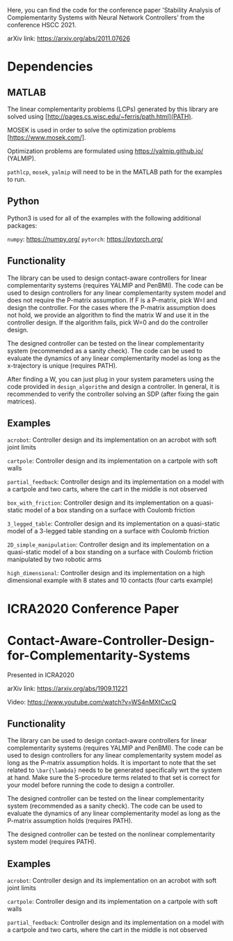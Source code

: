 Here, you can find the code for the conference paper 'Stability Analysis of Complementarity Systems with Neural Network Controllers' from the conference HSCC 2021.

arXiv link: https://arxiv.org/abs/2011.07626

# Dependencies
## MATLAB
The linear complementarity problems (LCPs) generated by this library are solved using [http://pages.cs.wisc.edu/~ferris/path.html](PATH). 

MOSEK is used in order to solve the optimization problems [https://www.mosek.com/].

Optimization problems are formulated using https://yalmip.github.io/ (YALMIP).

`pathlcp`, `mosek`, `yalmip` will need to be in the MATLAB path for the examples to run.

## Python

Python3 is used for all of the examples with the following additional packages:

`numpy`: https://numpy.org/
`pytorch`: https://pytorch.org/

## Functionality
The library can be used to design contact-aware controllers for linear complementarity systems (requires YALMIP and PenBMI). The code can be used to design controllers for any linear complementarity system model and does not require the P-matrix assumption. If F is a P-matrix, pick W=I and design the controller. For the cases where the P-matrix assumption does not hold, we provide an algorithm to find the matrix W and use it in the controller design. If the algorithm fails, pick W=0 and do the controller design.

The designed controller can be tested on the linear complementarity system (recommended as a sanity check). The code can be used to evaluate the dynamics of any linear complementarity model as long as the x-trajectory is unique (requires PATH).

After finding a W, you can just plug in your system parameters using the code provided in `design_algorithm` and design a controller. In general, it is recommended to verify the controller solving an SDP (after fixing the gain matrices).

## Examples
`acrobot`: Controller design and its implementation on an acrobot with soft joint limits

`cartpole`: Controller design and its implementation on a cartpole with soft walls

`partial_feedback`: Controller design and its implementation on a model with a cartpole and two carts, where the cart in the middle is not observed

`box_with_friction`: Controller design and its implementation on a quasi-static model of a box standing on a surface with Coulomb friction

`3_legged_table`: Controller design and its implementation on a quasi-static model of a 3-legged table standing on a surface with Coulomb friction

`2D_simple_manipulation`: Controller design and its implementation on a quasi-static model of a box standing on a surface with Coulomb friction manipulated by two robotic arms

`high_dimensional`: Controller design and its implementation on a high dimensional example with 8 states and 10 contacts (four carts example)

# ICRA2020 Conference Paper
# Contact-Aware-Controller-Design-for-Complementarity-Systems
Presented in ICRA2020

arXiv link: https://arxiv.org/abs/1909.11221

Video: https://www.youtube.com/watch?v=WS4nMXtCxcQ

## Functionality
The library can be used to design contact-aware controllers for linear complementarity systems (requires YALMIP and PenBMI). The code can be used to design controllers for any linear complementarity system model as long as the P-matrix assumption holds. It is important to note that the set related to `\bar{\lambda}` needs to be generated specifically wrt the system at hand. Make sure the S-procedure terms related to that set is correct for your model before running the code to design a controller.

The designed controller can be tested on the linear complementarity system (recommended as a sanity check). The code can be used to evaluate the dynamics of any linear complementarity model as long as the P-matrix assumption holds (requires PATH).

The designed controller can be tested on the nonlinear complementarity system model (requires PATH).

## Examples
`acrobot`: Controller design and its implementation on an acrobot with soft joint limits

`cartpole`: Controller design and its implementation on a cartpole with soft walls

`partial_feedback`: Controller design and its implementation on a model with a cartpole and two carts, where the cart in the middle is not observed
